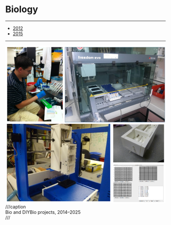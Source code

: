 # Biology

---

- [2012](http://diybio.org/)
- [2015](http://bio.academany.org/)

---

![](biofab.png)
///caption  
Bio and DIYBio projects, 2014–2025  
///

